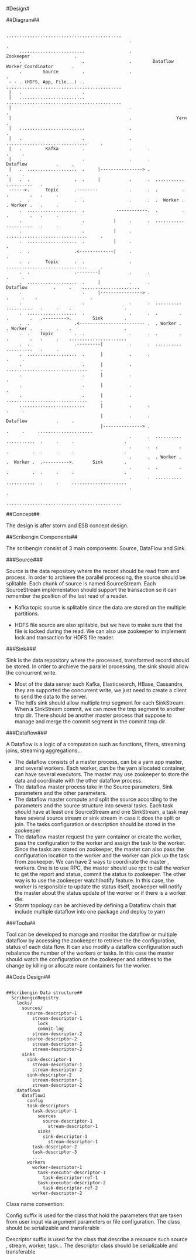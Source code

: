 #Design#

##Diagram##


```
                                               ............................................
                                               .                                          .
     .........................                 .                Zookeeper                 .
     .                       .                 .        Dataflow Worker Coordinator       .
     .        Source         .                 .                                          .
 - - . (HDFS, App, File...)  .                 ............................................
 |   .                       . 
 |   .........................                 ............................................
 |                                             .                                          .
 |                                             .                 Yarn                     .
 |   .........................                 .                                          .
 |   .                       .                 .      ...............................     .
 |   .         Kafka         .                 .      .                             .     .
 |   .                       .                 .      .          Dataflow           .     .
 |   .  ...................  .     |----------------> .                             .     .
 |   .  .                 .  .     |           .      .  ...........   ..........   .     .
 ------>.      Topic      .--------            .      .  .         .   .        .   .     .
     .  .                 .  .                 .      .  .  Worker .   . Worker .   .     .
     .  ...................  .            ------------.  .         .   .        .   .     .
     .                       .           |     .      .  ...........   ..........   .     .
     .                       .           |     .      ...............................     .
     .  ...................  .           |     .                                          .
     .  .                 .<-------------|     .                                          .
     .  .      Topic      .  .                 .      ...............................     .
     .  .                 .--------|           .      .                             .     .
     .  ...................  .     |           .      .           Dataflow          .     .    ......................
     .                       .     |----------------> .                             .     .    .                    .
     .                       .                 .      .  ..........    ..........   .     .    .                    .
     .  ...................  .                 .      .  .        .    .        .   .--------->.        Sink        .
     .  .                 .<------------------------- .  . Worker .    . Worker .   .     .    .                    .
     .  .    Topic        .  .                 .      .  .        .    .        .   .     .    ......................
     .  .                 .---------|          .      .  ..........    ..........   .     .
     .  ...................  .      |          .      .                             .     .
     .                       .      |          .      ...............................     .
     .                       .      |          .                                          .
     .                       .      |          .                                          .
     .                       .      |          .      ...............................     .
     .........................      |          .      .                             .     .
                                    |          .      .          Dataflow           .     .
                                    |---------------> .                             .     .     .....................
                                               .      .  ..........    ...........  .     .     .                   .
                                               .      .  .        .    .         .  .     .     .                   .
                                               .      .  . Worker .    .  Worker .  .---------->.       Sink        .
                                               .      .  .        .    .         .  .     .     .                   .
                                               .      .  ..........    ...........  .     .     ..................... 
                                               .                                          .
                                               ............................................

```

##Concept##

The design is after storm and ESB concept design.

##Scribengin Components##

The scribengin consist of 3 main components: Source, DataFlow and Sink.

###Source###

Source is the data repository where the record should be read from and process. In order to archieve the parallel processing, the source should be splitable. Each chunk of source is named SourceStream. Each SourceStream implementation should support the transaction so it can remember the position of the last read of a reader. 

* Kafka topic source is splitable since the data are stored on the multiple partitions. 

* HDFS file source are also splitable, but we have to make sure that the file is locked during the read. We can also use zookeeper to implement lock and transaction for HDFS file reader.

###Sink###

Sink is the data repository where the processed, transformed record should be stored. In order to archieve the parallel processing, the sink should allow the concurrent write. 
    
* Most of the data server such Kafka, Elasticsearch, HBase, Cassandra, they are supported the concurrent write, we just need to create a client to send the data to the server. 
* The hdfs sink should allow multiple tmp segment for each SinkStream. When a SinkStream commit, we can move the tmp segment to another tmp dir. There should be another master process that suppose to manage and merge the commit segment in the commit tmp dir.

###Dataflow###

A Dataflow is a logic of a computation such as functions, filters, streaming joins, streaming aggregations... 
   
* The dataflow consists of a master process, can be a yarn app master, and several workers. Each worker, can be the yarn allocated container, can have several executors. The master may use zookeeper to store the data and coordinate with the other dataflow process.
* The dataflow master process take in the Source parameters, Sink parameters and the other parameters.
* The dataflow master compute and split the source according to the parameters and the source structure into several tasks. Each task should have at least one SourceStream and one SinkStream, a task may have several source stream or sink stream in case it does the split or join. The tasks configuration or description should be stored in the zookeeper
* The dataflow master request the yarn container or create the worker, pass the configuration to the worker and assign the task to the worker. Since the tasks are stored on zookeeper, the master can also pass the configuration location to the worker and the worker can pick up the task from zookeeper. We can have 2 ways to coordinate the master , workers. One is to use RPC, the master should use rpc to call the worker to get the report and status, commit the status to zookeeper. The other way is to use the zookeeper watch/notify feature. In this case, the worker is responsible to update the status itself, zookeeper will notify the master about the status update of the worker or if there is a worker die.
* Storm topology can be archieved by defining a Dataflow chain that include multiple dataflow into one package and deploy to yarn

###Tools##

Tool can be developed to manage and monitor the dataflow or multiple dataflow by accessing the zookeeper to retrieve the the configuration, status of each data flow. It can also modify a dataflow configuration such rebalance the number of the workers or tasks. In this case the master should watch the configuration on the zookeeper and address to the change by killing or allocate more containers for the worker. 

##Code Design##

```

##Scribengin Data structure##
  ScribenginRegistry
    locks/
      sources/
        source-descriptor-1
          stream-descriptor-1
            lock
            commit-log
          stream-descriptor-2
        source-descriptor-2
          stream-descriptor-1
          stream-descriptor-2
      sinks
        sink-descriptor-1
          stream-descriptor-1
          stream-descriptor-2
        sink-descriptor-2
          stream-descriptor-1
          stream-descriptor-2
    dataflows
      dataflow1
        config
        task-descriptors
          task-descriptor-1
            sources
              source-descriptor-1
                stream-descriptor-1
            sinks
              sink-descriptor-1
                stream-descriptor-1
          task-descriptor-2
          task-descriptor-3
          ....
        workers
          worker-descriptor-1
            task-executor-descriptor-1
              task-descriptor-ref-1
            task-executor-descriptor-2
              task-descriptor-ref-2
          worker-descriptor-2

```
Class name convention:

Config suffix is used for the class that hold the parameters that are taken from user input via argument parameters or  file configuration. The class should be serializable and transferable

Descriptor suffix is used for the class that describe a resource such source , stream, worker, task... The descriptor class should be serializable and transferable
